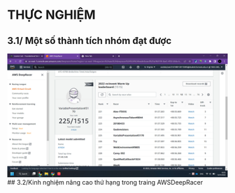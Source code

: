 # THỰC NGHIỆM
## 3.1/ Một số thành tích nhóm  đạt được 
<img src="img/mr225.jpg">
## 3.2/Kinh nghiệm nâng cao thứ hạng trong traing AWSDeepRacer 